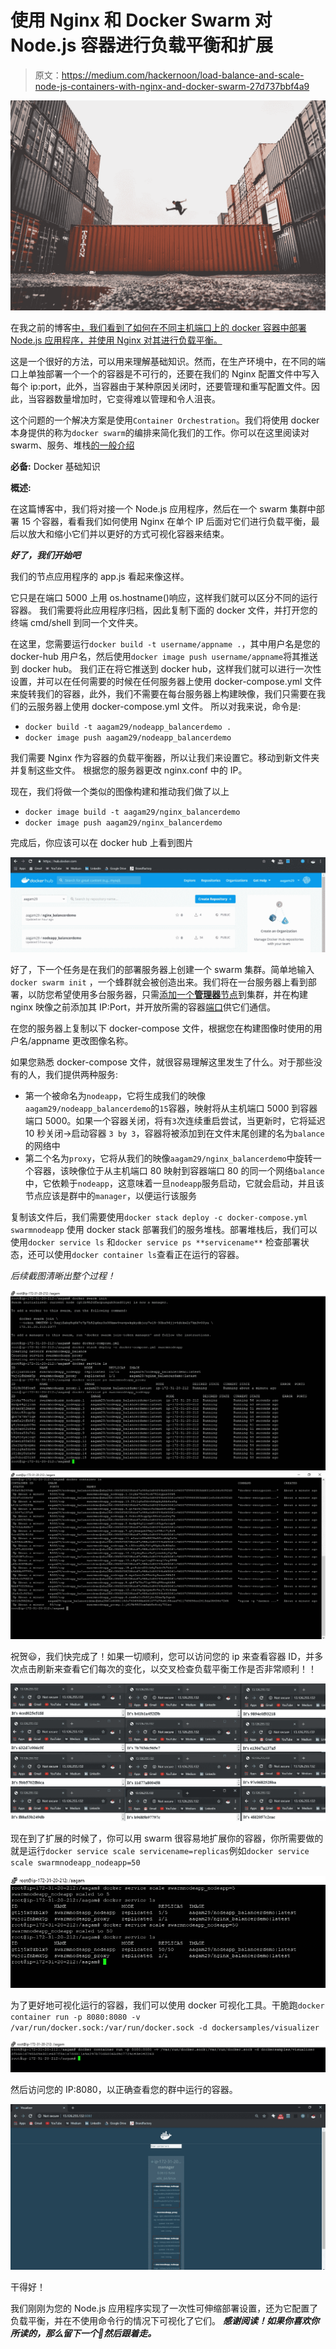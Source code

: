 # 使用 Nginx 和 Docker Swarm 对 Node.js 容器进行负载平衡和扩展

> 原文：<https://medium.com/hackernoon/load-balance-and-scale-node-js-containers-with-nginx-and-docker-swarm-27d737bbf4a9>

![](img/26fdf8c593e507430457c23f9572dd03.png)

在我之前的博客[中，我们看到了如何在不同主机端口上的 docker 容器中部署 Node.js 应用程序，并使用 Nginx 对其进行负载平衡。](https://levelup.gitconnected.com/set-up-a-nginx-load-balancer-for-a-dockerized-node-js-application-6bff1a54655a)

这是一个很好的方法，可以用来理解基础知识。然而，在生产环境中，在不同的端口上单独部署一个一个的容器是不可行的，还要在我们的 Nginx 配置文件中写入每个 ip:port，此外，当容器由于某种原因关闭时，还要管理和重写配置文件。因此，当容器数量增加时，它变得难以管理和令人沮丧。

这个问题的一个解决方案是使用`Container Orchestration`。我们将使用 docker 本身提供的称为`docker swarm`的编排来简化我们的工作。你可以在这里阅读对 swarm、服务、堆栈[的一般介绍](https://docs.docker.com/get-started/part4/)

**必备:** Docker 基础知识

**概述:**

在这篇博客中，我们将对接一个 Node.js 应用程序，然后在一个 swarm 集群中部署 15 个容器，看看我们如何使用 Nginx 在单个 IP 后面对它们进行负载平衡，最后以放大和缩小它们并以更好的方式可视化容器来结束。

***好了，我们开始吧***

我们的节点应用程序的 app.js 看起来像这样。

它只是在端口 5000 上用 os.hostname()响应，这样我们就可以区分不同的运行容器。
我们需要将此应用程序归档，因此复制下面的 docker 文件，并打开您的终端 cmd/shell 到同一个文件夹。

在这里，您需要运行`docker build -t username/appname .`，其中用户名是您的 docker-hub 用户名，然后使用`docker image push username/appname`将其推送到 docker hub。
我们正在将它推送到 docker hub，这样我们就可以进行一次性设置，并可以在任何需要的时候在任何服务器上使用 docker-compose.yml 文件来旋转我们的容器，此外，我们不需要在每台服务器上构建映像，我们只需要在我们的云服务器上使用 docker-compose.yml 文件。
所以对我来说，命令是:

*   `docker build -t aagam29/nodeapp_balancerdemo .`
*   `docker image push aagam29/nodeapp_balancerdemo`

我们需要 Nginx 作为容器的负载平衡器，所以让我们来设置它。移动到新文件夹并复制这些文件。
根据您的服务器更改 nginx.conf 中的 IP。

现在，我们将做一个类似的图像构建和推动我们做了以上

*   `docker image build -t aagam29/nginx_balancerdemo`
*   `docker image push aagam29/nginx_balancerdemo`

完成后，你应该可以在 docker hub 上看到图片

![](img/69b1985d2e0321f850fd9192f9289474.png)

好了，下一个任务是在我们的部署服务器上创建一个 swarm 集群。简单地输入`docker swarm init` ，一个蜂群就会被创造出来。我们将在一台服务器上看到部署，以防您希望使用多台服务器，只需[添加一个**管理器**节点](https://docs.docker.com/engine/swarm/swarm-tutorial/add-nodes/)到集群，并在构建 nginx 映像之前添加其 IP:Port，并开放所需的容器[端口](https://docs.docker.com/engine/swarm/swarm-tutorial/#open-protocols-and-ports-between-the-hosts)供它们通信。

在您的服务器上复制以下 docker-compose 文件，根据您在构建图像时使用的用户名/appname 更改图像名称。

如果您熟悉 docker-compose 文件，就很容易理解这里发生了什么。对于那些没有的人，我们提供两种服务:

*   第一个被命名为`nodeapp`，它将生成我们的映像`aagam29/nodeapp_balancerdemo`的`15`容器，映射将从主机端口 5000 到容器端口 5000。如果一个容器关闭，将有`3`次连续重启尝试，当更新时，它将延迟 10 秒关闭→启动容器
    `3 by 3`，容器将被添加到在文件末尾创建的名为`balance`的网络中
*   第二个名为`proxy`，它将从我们的映像`aagam29/nginx_balancerdemo`中旋转一个容器，该映像位于从主机端口 80 映射到容器端口 80 的同一个网络`balance`中，它依赖于`nodeapp`，这意味着一旦`nodeapp`服务启动，它就会启动，并且该节点应该是群中的`manager`，以便运行该服务

复制该文件后，我们需要使用`docker stack deploy -c docker-compose.yml swarmnodeapp` 使用 docker stack 部署我们的服务堆栈。部署堆栈后，我们可以使用`docker service ls` 和`docker service ps **servicename**` 检查部署状态，还可以使用`docker container ls`查看正在运行的容器。

*后续截图清晰出整个过程！*

![](img/58ff16255d04ef5e7f7361a635cd2ffa.png)![](img/13309263b6ce15be96a0dc62a8521f06.png)

祝贺😃，我们快完成了！如果一切顺利，您可以访问您的 ip 来查看容器 ID，并多次点击刷新来查看它们每次的变化，以交叉检查负载平衡工作是否非常顺利！！

![](img/1c9a08e54a79e9d4671c0357dc531e69.png)

现在到了扩展的时候了，你可以用 swarm 很容易地扩展你的容器，你所需要做的就是运行`docker service scale servicename=replicas`例如`docker service scale swarmnodeapp_nodeapp=50`

![](img/4f0cb827b22da74a1618092d9a3a5f94.png)

为了更好地可视化运行的容器，我们可以使用 docker 可视化工具。干脆跑`docker container run -p 8080:8080 -v /var/run/docker.sock:/var/run/docker.sock -d dockersamples/visualizer`

![](img/4d71677fdf86bc1546604b48029da043.png)

然后访问您的 IP:8080，以正确查看您的群中运行的容器。

![](img/fd42ecb11f5d52f23679ef14acf6c767.png)

干得好！

我们刚刚为您的 Node.js 应用程序实现了一次性可伸缩部署设置，还为它配置了负载平衡，并在不使用命令行的情况下可视化了它们。
***感谢阅读！如果你喜欢你所读的，那么留下一个👏然后跟着走。***